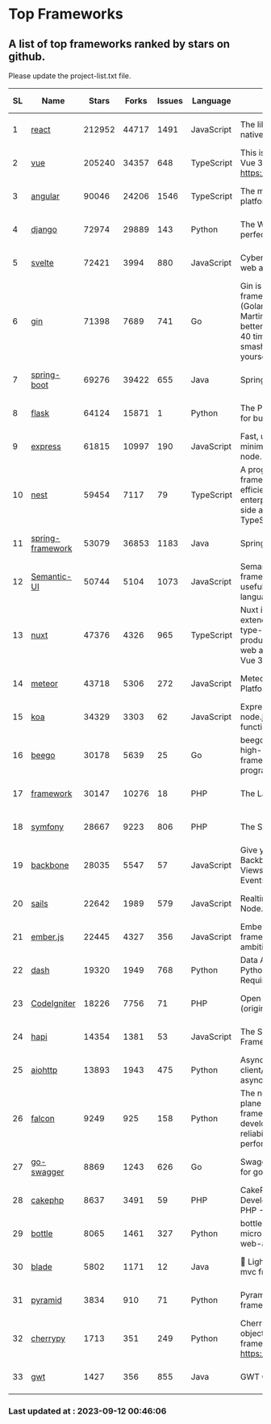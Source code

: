 # Top Frameworks
## A list of top frameworks ranked by stars on github.  
Please update the project-list.txt file.

| SL| Name  | Stars| Forks| Issues | Language | Description | Last Commit |
| --| ------| -----| ---- | ------ | -------- | ----------- | ----------- |
| 1 | [react](https://github.com/facebook/react) | 212952 | 44717 | 1491 | JavaScript | The library for web and native user interfaces | 2023-09-11 23:25:24 |
| 2 | [vue](https://github.com/vuejs/vue) | 205240 | 34357 | 648 | TypeScript | This is the repo for Vue 2. For Vue 3, go to https://github.com/vuejs/core | 2023-04-27 09:43:19 |
| 3 | [angular](https://github.com/angular/angular) | 90046 | 24206 | 1546 | TypeScript | The modern web developer’s platform | 2023-09-11 17:36:10 |
| 4 | [django](https://github.com/django/django) | 72974 | 29889 | 143 | Python | The Web framework for perfectionists with deadlines. | 2023-09-11 17:53:21 |
| 5 | [svelte](https://github.com/sveltejs/svelte) | 72421 | 3994 | 880 | JavaScript | Cybernetically enhanced web apps | 2023-09-04 06:47:43 |
| 6 | [gin](https://github.com/gin-gonic/gin) | 71398 | 7689 | 741 | Go | Gin is a HTTP web framework written in Go (Golang). It features a Martini-like API with much better performance -- up to 40 times faster. If you need smashing performance, get yourself some Gin. | 2023-09-08 14:18:00 |
| 7 | [spring-boot](https://github.com/spring-projects/spring-boot) | 69276 | 39422 | 655 | Java | Spring Boot | 2023-09-11 14:50:44 |
| 8 | [flask](https://github.com/pallets/flask) | 64124 | 15871 | 1 | Python | The Python micro framework for building web applications. | 2023-09-05 21:02:38 |
| 9 | [express](https://github.com/expressjs/express) | 61815 | 10997 | 190 | JavaScript | Fast, unopinionated, minimalist web framework for node. | 2023-05-16 01:53:48 |
| 10 | [nest](https://github.com/nestjs/nest) | 59454 | 7117 | 79 | TypeScript | A progressive Node.js framework for building efficient, scalable, and enterprise-grade server-side applications with TypeScript/JavaScript 🚀 | 2023-09-11 09:40:12 |
| 11 | [spring-framework](https://github.com/spring-projects/spring-framework) | 53079 | 36853 | 1183 | Java | Spring Framework | 2023-09-11 19:17:14 |
| 12 | [Semantic-UI](https://github.com/Semantic-Org/Semantic-UI) | 50744 | 5104 | 1073 | JavaScript | Semantic is a UI component framework based around useful principles from natural language. | 2023-01-11 17:05:32 |
| 13 | [nuxt](https://github.com/nuxt/nuxt) | 47376 | 4326 | 965 | TypeScript | Nuxt is an intuitive and extendable way to create type-safe, performant and production-grade full-stack web apps and websites with Vue 3. | 2023-09-11 22:46:22 |
| 14 | [meteor](https://github.com/meteor/meteor) | 43718 | 5306 | 272 | JavaScript | Meteor, the JavaScript App Platform | 2023-09-11 15:41:21 |
| 15 | [koa](https://github.com/koajs/koa) | 34329 | 3303 | 62 | JavaScript | Expressive middleware for node.js using ES2017 async functions | 2023-05-17 07:50:49 |
| 16 | [beego](https://github.com/beego/beego) | 30178 | 5639 | 25 | Go | beego is an open-source, high-performance web framework for the Go programming language. | 2023-09-11 16:18:04 |
| 17 | [framework](https://github.com/laravel/framework) | 30147 | 10276 | 18 | PHP | The Laravel Framework. | 2023-09-11 19:51:35 |
| 18 | [symfony](https://github.com/symfony/symfony) | 28667 | 9223 | 806 | PHP | The Symfony PHP framework | 2023-09-11 16:40:10 |
| 19 | [backbone](https://github.com/jashkenas/backbone) | 28035 | 5547 | 57 | JavaScript | Give your JS App some Backbone with Models, Views, Collections, and Events | 2023-08-10 22:05:08 |
| 20 | [sails](https://github.com/balderdashy/sails) | 22642 | 1989 | 579 | JavaScript | Realtime MVC Framework for Node.js | 2023-09-01 21:26:40 |
| 21 | [ember.js](https://github.com/emberjs/ember.js) | 22445 | 4327 | 356 | JavaScript | Ember.js - A JavaScript framework for creating ambitious web applications | 2023-09-08 20:11:02 |
| 22 | [dash](https://github.com/plotly/dash) | 19320 | 1949 | 768 | Python | Data Apps & Dashboards for Python. No JavaScript Required. | 2023-08-29 16:49:04 |
| 23 | [CodeIgniter](https://github.com/bcit-ci/CodeIgniter) | 18226 | 7756 | 71 | PHP | Open Source PHP Framework (originally from EllisLab) | 2023-04-07 17:57:13 |
| 24 | [hapi](https://github.com/hapijs/hapi) | 14354 | 1381 | 53 | JavaScript | The Simple, Secure Framework Developers Trust | 2023-04-24 22:09:20 |
| 25 | [aiohttp](https://github.com/aio-libs/aiohttp) | 13893 | 1943 | 475 | Python | Asynchronous HTTP client/server framework for asyncio and Python | 2023-09-11 14:20:31 |
| 26 | [falcon](https://github.com/falconry/falcon) | 9249 | 925 | 158 | Python | The no-magic web data plane API and microservices framework for Python developers, with a focus on reliability, correctness, and performance at scale. | 2023-08-21 21:45:34 |
| 27 | [go-swagger](https://github.com/go-swagger/go-swagger) | 8869 | 1243 | 626 | Go | Swagger 2.0 implementation for go | 2023-08-21 22:25:45 |
| 28 | [cakephp](https://github.com/cakephp/cakephp) | 8637 | 3491 | 59 | PHP | CakePHP: The Rapid Development Framework for PHP - Official Repository | 2023-09-10 16:42:16 |
| 29 | [bottle](https://github.com/bottlepy/bottle) | 8065 | 1461 | 327 | Python | bottle.py is a fast and simple micro-framework for python web-applications. | 2022-09-05 15:24:52 |
| 30 | [blade](https://github.com/lets-blade/blade) | 5802 | 1171 | 12 | Java | :rocket: Lightning fast and elegant mvc framework for Java8 | 2023-06-16 05:18:49 |
| 31 | [pyramid](https://github.com/Pylons/pyramid) | 3834 | 910 | 71 | Python | Pyramid - A Python web framework | 2023-09-05 16:44:54 |
| 32 | [cherrypy](https://github.com/cherrypy/cherrypy) | 1713 | 351 | 249 | Python | CherryPy is a pythonic, object-oriented HTTP framework.      https://cherrypy.dev | 2023-08-04 13:52:17 |
| 33 | [gwt](https://github.com/gwtproject/gwt) | 1427 | 356 | 855 | Java | GWT Open Source Project | 2023-07-03 13:48:40 |

### Last updated at : 2023-09-12 00:46:06

